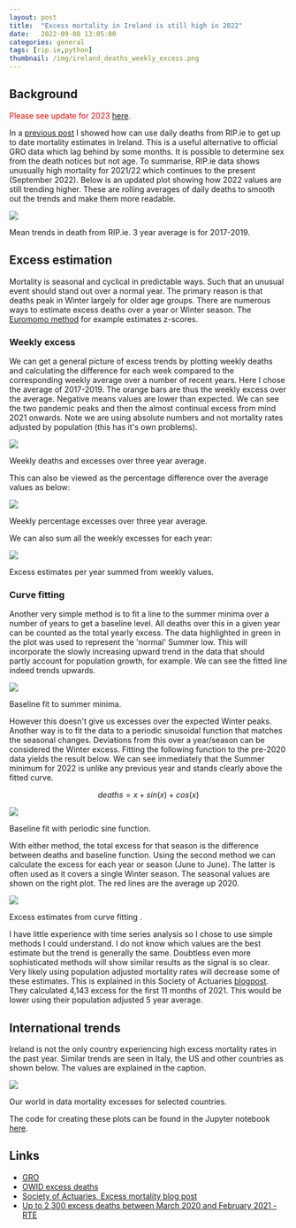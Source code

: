 ```yaml
---
layout: post
title:  "Excess mortality in Ireland is still high in 2022"
date:   2022-09-08 13:05:00
categories: general
tags: [rip.ie,python]
thumbnail: /img/ireland_deaths_weekly_excess.png
---
```


## Background

<span style="color:red">Please see update for 2023 [here](/general/ireland-excess-deaths-2023).</span>

In a [previous post](/general/ireland-deaths-2021) I showed how can use daily deaths from RIP.ie to get up to date mortality estimates in Ireland. This is a useful alternative to official GRO data which lag behind by some months. It is possible to determine sex from the death notices but not age. To summarise, RIP.ie data shows unusually high mortality for 2021/22 which continues to the present (September 2022). Below is an updated plot showing how 2022 values are still trending higher. These are rolling averages of daily deaths to smooth out the trends and make them more readable.

<div style="width: auto;">
 <a href="/img/ireland_deaths_ripie_compared_mean_v3.png"> <img class="scaled" src="/img/ireland_deaths_ripie_compared_mean_v3.png"></a>  
   <p class="caption">Mean trends in death from RIP.ie. 3 year average is for 2017-2019.</p>
</div>

## Excess estimation

Mortality is seasonal and cyclical in predictable ways. Such that an unusual event should stand out over a normal year. The primary reason is that deaths peak in Winter largely for older age groups. There are numerous ways to estimate excess deaths over a year or Winter season. The [Euromomo method](https://webgate.ec.europa.eu/chafea_pdb/assets/files/pdb/20123101/20123101_d03_imr_en_ps.pdf) for example estimates z-scores.

### Weekly excess

We can get a general picture of excess trends by plotting weekly deaths and calculating the difference for each week compared to the corresponding weekly average over a number of recent years. Here I chose the average of 2017-2019. The orange bars are thus the weekly excess over the average. Negative means values are lower than expected. We can see the two pandemic peaks and then the almost continual excess from mind 2021 onwards. Note we are using absolute numbers and not mortality rates adjusted by population (this has it's own problems).

<div style="width: auto;">
 <a href="/img/ireland_deaths_weekly_excess.png"> <img class="scaled" src="/img/ireland_deaths_weekly_excess.png"></a>  
   <p class="caption">Weekly deaths and excesses over three year average.</p>
</div>

This can also be viewed as the percentage difference over the average values as below:

<div style="width: auto;">
 <a href="/img/ireland_deaths_weekly_excess_percentage.png"> <img class="scaled" src="/img/ireland_deaths_weekly_excess_percentage.png"></a>  
   <p class="caption">Weekly percentage excesses over three year average.</p>
</div>

We can also sum all the weekly excesses for each year:

<div style="width: auto;">
 <a href="/img/ireland_deaths_excess_estimates.png"> <img class="small-scaled" src="/img/ireland_deaths_excess_estimates.png"></a>  
   <p class="caption">Excess estimates per year summed from weekly values.</p>
</div>

### Curve fitting

Another very simple method is to fit a line to the summer minima over a number of years to get a baseline level. All deaths over this in a given year can be counted as the total yearly excess. The data highlighted in green in the plot was used to represent the 'normal' Summer low. This will incorporate the slowly increasing upward trend in the data that should partly account for population growth, for example. We can see the fitted line indeed trends upwards.

<div style="width: auto;">
 <a href="/img/ireland_deaths_baseline_fit.png"> <img class="scaled" src="/img/ireland_deaths_baseline_fit.png"></a>  
   <p class="caption">Baseline fit to summer minima.</p>
</div>

However this doesn't give us excesses over the expected Winter peaks. Another way is to fit the data to a periodic sinusoidal function that matches the seasonal changes. Deviations from this over a year/season can be considered the Winter excess. Fitting the following function to the pre-2020 data yields the result below. We can see immediately that the Summer minimum for 2022 is unlike any previous year and stands clearly above the fitted curve.

$$deaths = x + sin(x) + cos(x)$$

<div style="width: auto;">
 <a href="/img/ireland_deaths_periodic_fit.png"> <img class="scaled" src="/img/ireland_deaths_periodic_fit.png"></a>  
   <p class="caption">Baseline fit with periodic sine function.</p>
</div>

With either method, the total excess for that season is the difference between deaths and baseline function. Using the second method we can calculate the excess for each year or season (June to June). The latter is often used as it covers a single Winter season. The seasonal values are shown on the right plot. The red lines are the average up 2020.

<div style="width: auto;">
 <a href="/img/ireland_deaths_excess_estimates2.png"> <img class="scaled" src="/img/ireland_deaths_excess_estimates2.png"></a>  
   <p class="caption">Excess estimates from curve fitting .</p>
</div>

I have little experience with time series analysis so I chose to use simple methods I could understand. I do not know which values are the best estimate but the trend is generally the same. Doubtless even more sophisticated methods will show similar results as the signal is so clear. Very likely using population adjusted mortality rates will decrease some of these estimates. This is explained in this Society of Actuaries [blogpost](https://web.actuaries.ie/excess-mortality-blog-post-17). They calculated 4,143 excess for the first 11 months of 2021. This would be lower using their population adjusted 5 year average.

## International trends

Ireland is not the only country experiencing high excess mortality rates in the past year. Similar trends are seen in Italy, the US and other countries as shown below. The values are explained in the caption.

<div style="width: auto;">
 <a href="/img/owid-excess-mortality-p-scores-average-baseline.png"> <img class="scaled" src="/img/owid-excess-mortality-p-scores-average-baseline.png"></a>  
   <p class="caption">Our world in data mortality excesses for selected countries.</p>
</div>

The code for creating these plots can be found in the Jupyter notebook [here](https://github.com/dmnfarrell/teaching/blob/master/ireland_deaths/ireland_rip_deaths2.ipynb).

## Links

* [GRO](https://www.gov.ie/en/service/49c66f-registering-a-death-in-ireland/)
* [OWID excess deaths](https://ourworldindata.org/grapher/excess-mortality-p-scores-average-baseline?country=~IRL)
* [Society of Actuaries, Excess mortality blog post](https://web.actuaries.ie/excess-mortality-blog-post-16)
* [Up to 2,300 excess deaths between March 2020 and February 2021 - RTE](https://www.rte.ie/news/2021/0430/1213042-cso-excess-deaths/)
